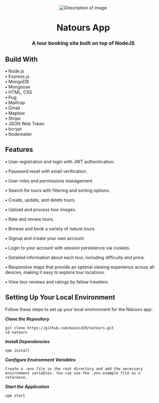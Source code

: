 <div align="center">
    <img src="https://github.com/user-attachments/assets/add23d05-c3d9-4ba2-bce2-a962166e627b" alt="Description of image" />
    <h1>Natours App</h1>
    <p><h3> A tour booking site built on top of NodeJS </h3></p>
</div>
<p><h2>Build With</h2></p>
<p>
    <strong>•</strong> Node.js<br>
    <strong>•</strong> Express.js<br>
    <strong>•</strong> MongoDB<br>
    <strong>•</strong> Mongoose<br>
    <strong>•</strong> HTML, CSS<br>
    <strong>•</strong> Pug<br>
    <strong>•</strong> Mailtrap<br>
    <strong>•</strong> Gmail<br>
    <strong>•</strong> Mapbox<br>
    <strong>•</strong> Stripe<br>
    <strong>•</strong> JSON Web Token<br>
    <strong>•</strong> bcrypt<br>
    <strong>•</strong> Nodemailer<br>
<p><h2>Features</h2></p>
<p><strong>•</strong> User registration and login with JWT authentication.</p>
<p><strong>•</strong> Password reset with email verification.</p>
<p><strong>•</strong> User roles and permissions management.</p>
<p><strong>•</strong> Search for tours with filtering and sorting options.</p>
<p><strong>•</strong> Create, update, and delete tours.</p>
<p><strong>•</strong> Upload and process tour images.</p>
<p><strong>•</strong> Rate and review tours.</p>
<p><strong>•</strong> Browse and book a variety of nature tours.</p>
<p><strong>•</strong> Signup and create your own account.</p>
<p><strong>•</strong> Login to your account with session persistence via cookies.</p>
<p><strong>•</strong> Detailed information about each tour, including difficulty and price.</p>
<p><strong>•</strong> Responsive maps that provide an optimal viewing experience across all devices, making it easy to explore tour locations.</p>
<p><strong>•</strong> View tour reviews and ratings by fellow travelers.</p>

## Setting Up Your Local Environment

Follow these steps to set up your local environment for the Natours app:

***Clone the Repository***
```plaintext
git clone https://github.com/maieid20/natours.git
cd natours
````

***Install Dependencies***
```plaintext
npm install
``````

***Configure Environment Variables***
```plaintext
Create a .env file in the root directory and add the necessary environment variables. You can use the .env.example file as a reference.
``````
***Start the Application***
```plaintext
npm start
``````














